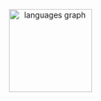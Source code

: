 <div align="center">
  <img src="https://github-readme-stats.vercel.app/api/top-langs?username=kenzz55&locale=en&hide_title=false&layout=compact&card_width=320&langs_count=5&theme=dracula&hide_border=false" height="150" alt="languages graph"  />


  
</div>


